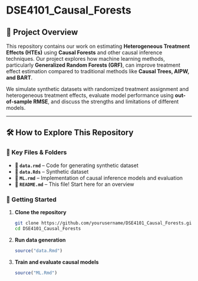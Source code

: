 # DSE4101_Causal_Forests

## 📌 Project Overview  
This repository contains our work on estimating **Heterogeneous Treatment Effects (HTEs)** using **Causal Forests** and other causal inference techniques. Our project explores how machine learning methods, particularly **Generalized Random Forests (GRF)**, can improve treatment effect estimation compared to traditional methods like **Causal Trees, AIPW, and BART**.  

We simulate synthetic datasets with randomized treatment assignment and heterogeneous treatment effects, evaluate model performance using **out-of-sample RMSE**, and discuss the strengths and limitations of different models.  

---

## 🛠️ How to Explore This Repository  

### 🔹 Key Files & Folders
- **📂 `data.rmd`** – Code for generating synthetic dataset
- **📂 `data.Rds`** – Synthetic dataset   
- **📂 `ML.rmd`** – Implementation of causal inference models and evaluation 
- **📄 `README.md`** – This file! Start here for an overview  

### 🚀 Getting Started
1. **Clone the repository**  
   ```sh
   git clone https://github.com/yourusername/DSE4101_Causal_Forests.git
   cd DSE4101_Causal_Forests
   ```
   
2. **Run data generation**
   ```r
   source("data.Rmd")
   ```
   
3. **Train and evaluate causal models**
   ```r
   source("ML.Rmd")
   ```




